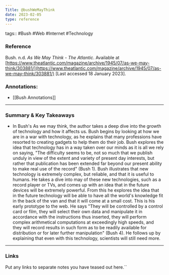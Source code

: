 ```yaml
---
Title: @bushWeMayThink
date: 2023-02-05
type: reference
---
```

tags:: #Bush #Web #Internet #Technology

### Reference 
Bush. n.d. _As We May Think - The Atlantic_. Available at [https://www.theatlantic.com/magazine/archive/1945/07/as-we-may-think/303881/](https://www.theatlantic.com/magazine/archive/1945/07/as-we-may-think/303881/) [Last accessed 18 January 2023].

### Annotations:
- [[Bush Annotations]]

---

### Summary & Key Takeaways


- In Bush's As we may think, the author takes a deep dive into the growth of technology and how it affects us. Bush begins by looking at how we are in a war with technology, as he explains that many professions have resorted to creating gadgets to help them do their job. Bush explores the idea that technology has in a way taken over our minds as it is all we rely on saying, "The difficulty seems to be, not so much that we publish unduly in view of the extent and variety of present day interests, but rather that publication has been extended far beyond our present ability to make real use of the record" (Bush 1). Bush illustrates that new technology is extremely complex, but reliable, and that it is useful to humans. He takes a dive into may of these new technologies, such as a record player or TVs, and comes up with an idea that in the future devices will be extremely powerful. From this he explores the idea that in the future technology will be able to have all the world's knowledge fit in the back of the van and that it will come at a small cost. This is his early prototype to the web. He says "They will be controlled by a control card or film, they will select their own data and manipulate it in accordance with the instructions thus inserted, they will perform complex arithmetical computations at exceedingly high speeds, and they will record results in such form as to be readily available for distribution or for later further manipulation" (Bush 4). He follows up by explaining that even with this technology, scientists will still need more.

--- 

### Links
Put any links to separate notes you have teased out here.``
